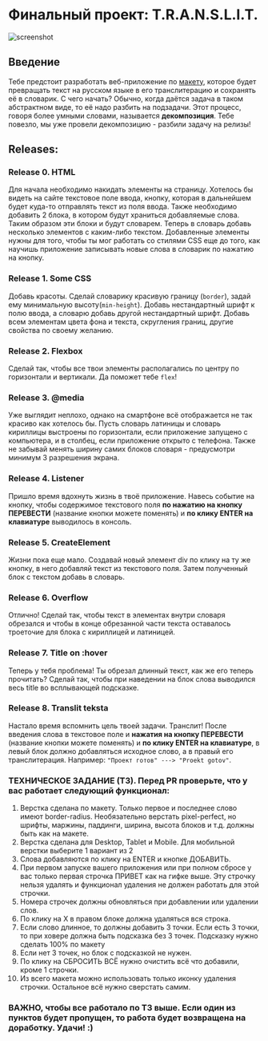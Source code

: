 # Финальный проект: T.R.A.N.S.L.I.T.

![screenshot](tr.gif)
## Введение
Тебе предстоит разработать веб-приложение по [макету](https://www.figma.com/file/AWCUP5T3n3UnujErifjl2e/ECB-Phase-0-tasks-T.R.A.N.S.L.I.T.-share?node-id=0%3A1), которое будет превращать текст на русском языке в его транслитерацию и сохранять её в словарик.
С чего начать? Обычно, когда даётся задача в таком абстрактном виде, то её надо разбить на подзадачи. Этот процесс, говоря более умными словами, называется __декомпозиция__. Тебе повезло, мы уже провели декомпозицию - разбили задачу на релизы!


## Releases:

### Release 0. HTML

Для начала необходимо накидать элементы на страницу. Хотелось бы видеть на сайте текстовое поле ввода, кнопку, которая в дальнейшем будет куда-то отправлять текст из поля ввода. Также необходимо добавить 2 блока, в котором будут храниться добавляемые слова. Таким образом эти блоки и будут словарем. Теперь в словарь добавь несколько элементов с каким-либо текстом. Добавленные элементы нужны для того, чтобы ты мог работать со стилями CSS еще до того, как научишь приложение записывать новые слова в словарик по нажатию на кнопку.

### Release 1. Some CSS

Добавь красоты. Сделай словарику красивую границу (`border`), задай ему минимальную высоту(`min-height`). Добавь нестандартный шрифт к полю ввода, а словарю добавь другой нестандартный шрифт. Добавь всем элементам цвета фона и текста, скругления границ, другие свойства по своему желанию.

### Release 2. Flexbox

Сделай так, чтобы все твои элементы располагались по центру по горизонтали и вертикали. Да поможет тебе `flex`!

### Release 3. @media

Уже выглядит неплохо, однако на смартфоне всё отображается не так красиво как хотелось бы. Пусть словарь латиницы и словарь кириллицы выстроены по горизонтали, если приложение запущено с компьютера, и в столбец, если приложение открыто с телефона. Также не забывай менять ширину самих блоков словаря - предусмотри минимум 3 разрешения экрана.

### Release 4. Listener

Пришло время вдохнуть жизнь в твоё приложение. Навесь событие на кнопку, чтобы содержимое текстового поля **по нажатию на кнопку ПЕРЕВЕСТИ** (название кнопки можете поменять) и **по клику ENTER на клавиатуре** выводилось в консоль.

### Release 5. CreateElement

Жизни пока еще мало. Создавай новый элемент div по клику на ту же кнопку, в него добавляй текст из текстового поля. Затем полученный блок с текстом добавь в словарь.

### Release 6. Overflow

Отлично! Сделай так, чтобы текст в элементах внутри словаря обрезался и чтобы в конце обрезанной части текста оставалось троеточие для блока с кириллицей и латиницей.


### Release 7. Title on :hover

Теперь у тебя проблема! Ты обрезал длинный текст, как же его теперь прочитать? Сделай так, чтобы при наведении на блок слова выводился весь title во всплывающей подсказке.


### Release 8. Translit teksta
Настало время вспомнить цель твоей задачи. Транслит! После введения слова в текстовое поле и **нажатия на кнопку ПЕРЕВЕСТИ** (название кнопки можете поменять) и **по клику ENTER на клавиатуре**, в левый блок должно добавляться исходное слово, а в правый его транслитерация. Например: `"Проект готов" ---> "Proekt gotov"`.

### ТЕХНИЧЕСКОЕ ЗАДАНИЕ (ТЗ). Перед PR проверьте, что у вас работает следующий функционал:
1) Верстка сделана по макету. Только первое и последнее слово имеют border-radius. Необязательно верстать pixel-perfect, но шрифты, маржины, паддинги, ширина, высота блоков и т.д. должны быть как на макете.
2) Верстка сделана для Desktop, Tablet и Mobile. Для мобильной верстки выберите 1 вариант из 2
3) Слова добавляются по клику на ENTER и кнопке ДОБАВИТЬ.
4) При первом запуске вашего приложения или при полном сбросе у вас только первая строчка ПРИВЕТ как на гифке выше. Эту строчку нельзя удалять и функционал удаления не должен работать для этой строчки.
5) Номера строчек должны обновляться при добавлении или удалении слов.
6) По клику на Х в правом блоке должна удаляться вся строка.
7) Если слово длинное, то должны добавить 3 точки. Если есть 3 точки, то при ховере должна быть подсказка без 3 точек. Подсказку нужно сделать 100% по макету
8) Если нет 3 точек, но блок с подсказкой не нужен.
9) По клику на СБРОСИТЬ ВСЁ нужно очистить всё что добавили, кроме 1 строчки.
10) Из всего макета можно использовать только иконку удаления строчки. Остальное всё нужно сверстать самим.

### ВАЖНО, чтобы все работало по ТЗ выше. Если один из пунктов будет пропущен, то работа будет возвращена на доработку. Удачи! :) 
